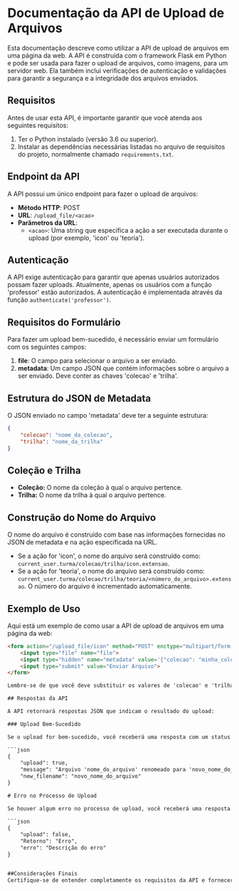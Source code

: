 # Documentação da API de Upload de Arquivos

Esta documentação descreve como utilizar a API de upload de arquivos em uma página da web. A API é construída com o framework Flask em Python e pode ser usada para fazer o upload de arquivos, como imagens, para um servidor web. Ela também inclui verificações de autenticação e validações para garantir a segurança e a integridade dos arquivos enviados.

## Requisitos

Antes de usar esta API, é importante garantir que você atenda aos seguintes requisitos:

1. Ter o Python instalado (versão 3.6 ou superior).
2. Instalar as dependências necessárias listadas no arquivo de requisitos do projeto, normalmente chamado `requirements.txt`.

## Endpoint da API

A API possui um único endpoint para fazer o upload de arquivos:

- **Método HTTP**: POST
- **URL**: `/upload_file/<acao>`
- **Parâmetros da URL**:
  - `<acao>`: Uma string que especifica a ação a ser executada durante o upload (por exemplo, 'icon' ou 'teoria').

## Autenticação

A API exige autenticação para garantir que apenas usuários autorizados possam fazer uploads. Atualmente, apenas os usuários com a função 'professor' estão autorizados. A autenticação é implementada através da função `authenticate('professor')`.

## Requisitos do Formulário

Para fazer um upload bem-sucedido, é necessário enviar um formulário com os seguintes campos:

1. **file**: O campo para selecionar o arquivo a ser enviado.
2. **metadata**: Um campo JSON que contém informações sobre o arquivo a ser enviado. Deve conter as chaves 'colecao' e 'trilha'.

## Estrutura do JSON de Metadata

O JSON enviado no campo 'metadata' deve ter a seguinte estrutura:

```json
{
    "colecao": "nome_da_colecao",
    "trilha": "nome_da_trilha"
}
```

## Coleção e Trilha

- **Coleção:** O nome da coleção à qual o arquivo pertence.
- **Trilha:** O nome da trilha à qual o arquivo pertence.

## Construção do Nome do Arquivo

O nome do arquivo é construído com base nas informações fornecidas no JSON de metadata e na ação especificada na URL.

- Se a ação for 'icon', o nome do arquivo será construído como: `current_user.turma/colecao/trilha/icon.extensao`.
- Se a ação for 'teoria', o nome do arquivo será construído como: `current_user.turma/colecao/trilha/teoria/<número_do_arquivo>.extensao`. O número do arquivo é incrementado automaticamente.

## Exemplo de Uso

Aqui está um exemplo de como usar a API de upload de arquivos em uma página da web:

```html
<form action="/upload_file/icon" method="POST" enctype="multipart/form-data">
    <input type="file" name="file">
    <input type="hidden" name="metadata" value='{"colecao": "minha_colecao", "trilha": "minha_trilha"}'>
    <input type="submit" value="Enviar Arquivo">
</form>

Lembre-se de que você deve substituir os valores de 'colecao' e 'trilha' com os nomes apropriados para o seu caso de uso.

## Respostas da API

A API retornará respostas JSON que indicam o resultado do upload:

### Upload Bem-Sucedido

Se o upload for bem-sucedido, você receberá uma resposta com um status HTTP 200 e uma mensagem de sucesso, juntamente com o novo nome do arquivo.

```json
{
    "upload": true,
    "message": "Arquivo 'nome_do_arquivo' renomeado para 'novo_nome_do_arquivo' e salvo com sucesso!",
    "new_filename": "novo_nome_do_arquivo"
}

# Erro no Processo de Upload

Se houver algum erro no processo de upload, você receberá uma resposta com um status HTTP 400 e uma mensagem de erro.

```json
{
    "upload": false,
    "Retorno": "Erro",
    "erro": "Descrição do erro"
}


##Considerações Finais
Certifique-se de entender completamente os requisitos da API e fornecer as informações necessárias no formulário para que o upload funcione corretamente. Além disso, lembre-se de implementar a lógica de autenticação apropriada para proteger seus uploads contra acesso não autorizado.

